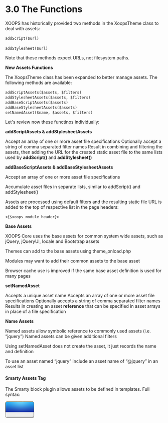 # 3.0 The Functions

XOOPS has historically provided two methods in the XoopsTheme class to deal with assets:

```
addScript($url)

addStylesheet($url)
```

Note that these methods expect URLs, not filesystem paths.

**New Assets Functions**

The XoopsTheme class has been expanded to better manage assets. The following methods are available:

```
addScriptAssets($assets, $filters)
addStylesheetAssets($assets, $filters)
addBaseScriptAssets($assets)
addBaseStylesheetAssets($assets)
setNamedAsset($name, $assets, $filters)
```

Let's review now these functinos individually:

**addScriptAssets & addStylesheetAssets**

Accept an array of one or more asset file  specifications
Optionally accept a string of comma separated filter names
Result in combining and filtering the assets, then adding the URL for the created static asset file to the same lists used by **addScript()** and **addStylesheet()**

**addBaseScriptAssets & addBaseStylesheetAssets**

Accept an array of one or more asset file  specifications

Accumulate asset files in separate lists, similar to addScript() and addStylesheet()

Assets are processed using default filters and the resulting static file URL is added to the top of respective list in the page headers:
```
<{$xoops_module_header}>
```

**Base Assets**

XOOPS Core uses the base assets for common system wide assets, such as jQuery, jQueryUI, locale and Bootstrap assets

Themes can add to the base assets using theme_onload.php

Modules may want to add their common assets to the base asset

Browser cache use is improved if the same base asset definition is used for many pages

**setNamedAsset**

Accepts a unique asset name
Accepts an array of one or more asset file  specifications
Optionally accepts a string of comma separated filter names
Results in creating an asset **reference** that can be specified in asset arrays in place of a file specification

**Name Assets**

Named assets allow symbolic reference to commonly used assets (i.e. “jquery”)
Named assets can be given additional filters

Using setNamedAsset does not create the asset, it just records the name and definition

To use an asset named “jquery” include an asset name of “@jquery” in an asset list

#### Smarty Assets Tag

The Smarty block plugin allows assets to be defined in templates. Full syntax:

![logoModule.png](assets/logoModule.png)

